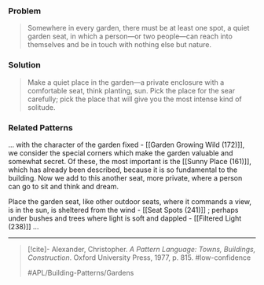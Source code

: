 ### Problem
>Somewhere in every garden, there must be at least one spot, a quiet garden seat, in which a person—or two people—can reach into themselves and be in touch with nothing else but nature.

### Solution
>Make a quiet place in the garden—a private enclosure with a comfortable seat, think planting, sun. Pick the place for the sear carefully; pick the place that will give you the most intense kind of solitude.

### Related Patterns
... with the character of the garden fixed - [[Garden Growing Wild (172)]], we consider the special corners which make the garden valuable and somewhat secret. Of these, the most important is the [[Sunny Place (161)]], which has already been described, because it is so fundamental to the building. Now we add to this another seat, more private, where a person can go to sit and think and dream.

Place the garden seat, like other outdoor seats, where it commands a view, is in the sun, is sheltered from the wind - [[Seat Spots (241)]] ; perhaps under bushes and trees where light is soft and dappled - [[Filtered Light (238)]] ...

---

> [!cite]- Alexander, Christopher. _A Pattern Language: Towns, Buildings, Construction_. Oxford University Press, 1977, p. 815.
> #low-confidence
>
> #APL/Building-Patterns/Gardens
